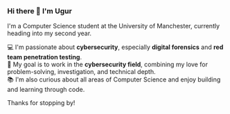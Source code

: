 ### Hi there 👋 I'm Ugur

I'm a Computer Science student at the University of Manchester, currently heading into my second year.

💻 I'm passionate about **cybersecurity**, especially **digital forensics** and **red team penetration testing**.  
🔐 My goal is to work in the **cybersecurity field**, combining my love for problem-solving, investigation, and technical depth.  
📚 I'm also curious about all areas of Computer Science and enjoy building and learning through code.

Thanks for stopping by!

